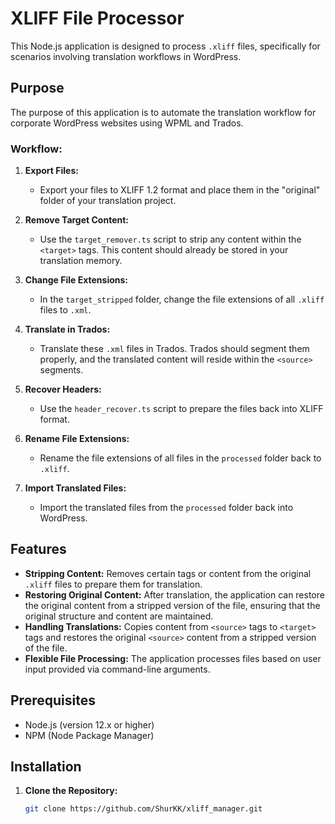 # XLIFF File Processor

This Node.js application is designed to process `.xliff` files, specifically for scenarios involving translation workflows in WordPress.

## Purpose

The purpose of this application is to automate the translation workflow for corporate WordPress websites using WPML and Trados.

### Workflow:

1. **Export Files:**
   - Export your files to XLIFF 1.2 format and place them in the "original" folder of your translation project.

2. **Remove Target Content:**
   - Use the `target_remover.ts` script to strip any content within the `<target>` tags. This content should already be stored in your translation memory.

3. **Change File Extensions:**
   - In the `target_stripped` folder, change the file extensions of all `.xliff` files to `.xml`.

4. **Translate in Trados:**
   - Translate these `.xml` files in Trados. Trados should segment them properly, and the translated content will reside within the `<source>` segments.

5. **Recover Headers:**
   - Use the `header_recover.ts` script to prepare the files back into XLIFF format.

6. **Rename File Extensions:**
   - Rename the file extensions of all files in the `processed` folder back to `.xliff`.

7. **Import Translated Files:**
   - Import the translated files from the `processed` folder back into WordPress.

## Features

- **Stripping Content:** Removes certain tags or content from the original `.xliff` files to prepare them for translation.
- **Restoring Original Content:** After translation, the application can restore the original content from a stripped version of the file, ensuring that the original structure and content are maintained.
- **Handling Translations:** Copies content from `<source>` tags to `<target>` tags and restores the original `<source>` content from a stripped version of the file.
- **Flexible File Processing:** The application processes files based on user input provided via command-line arguments.

## Prerequisites

- Node.js (version 12.x or higher)
- NPM (Node Package Manager)

## Installation

1. **Clone the Repository:**

   ```bash
   git clone https://github.com/ShurKK/xliff_manager.git
